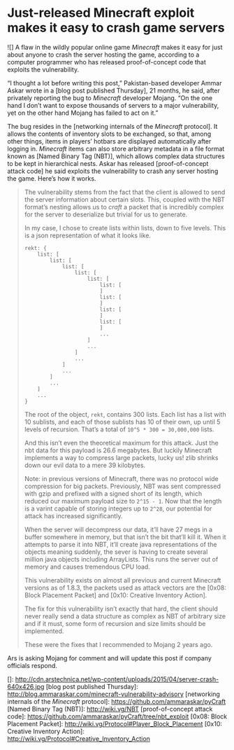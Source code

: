 # Just-released Minecraft exploit makes it easy to crash game servers

![]
A flaw in the wildly popular online game *Minecraft* makes it easy for just about anyone to crash the server hosting the game, according to a computer programmer who has released proof-of-concept code that exploits the vulnerability.

“I thought a lot before writing this post,” Pakistan-based developer Ammar Askar wrote in a [blog post published Thursday], 21 months, he said, after privately reporting the bug to *Minecraft* developer Mojang. “On the one hand I don’t want to expose thousands of servers to a major vulnerability, yet on the other hand Mojang has failed to act on it.”

The bug resides in the [networking internals of the *Minecraft* protocol]. It allows the contents of inventory slots to be exchanged, so that, among other things, items in players’ hotbars are displayed automatically after logging in. *Minecraft* items can also store arbitrary metadata in a file format known as [Named Binary Tag (NBT)], which allows complex data structures to be kept in hierarchical nests. Askar has released [proof-of-concept attack code] he said exploits the vulnerability to crash any server hosting the game. Here’s how it works.

> The vulnerability stems from the fact that the client is allowed to send the server information about certain slots. This, coupled with the NBT format’s nesting allows us to *craft* a packet that is incredibly complex for the server to deserialize but trivial for us to generate.
>
> In my case, I chose to create lists within lists, down to five levels. This is a json representation of what it looks like.
>
>     rekt: {
>         list: [
>             list: [
>                 list: [
>                     list: [
>                         list: [
>                             list: [
>                             ]
>                             list: [
>                             ]
>                             list: [
>                             ]
>                             list: [
>                             ]
>                             ...
>                         ]
>                         ...
>                     ]
>                     ...
>                 ]
>                 ...
>             ]
>             ...
>         ]
>         ...
>     }
>
> The root of the object, `rekt`, contains 300 lists. Each list has a list with 10 sublists, and each of those sublists has 10 of their own, up until 5 levels of recursion. That’s a total of `10^5 * 300 = 30,000,000` lists.
>
> And this isn’t even the theoretical maximum for this attack. Just the nbt data for this payload is 26.6 megabytes. But luckily Minecraft implements a way to compress large packets, lucky us! zlib shrinks down our evil data to a mere 39 kilobytes.
>
> Note: in previous versions of Minecraft, there was no protocol wide compression for big packets. Previously, NBT was sent compressed with gzip and prefixed with a signed short of its length, which reduced our maximum payload size to `2^15 - 1`. Now that the length is a varint capable of storing integers up to `2^28`, our potential for attack has increased significantly.
>
> When the server will decompress our data, it’ll have 27 megs in a buffer somewhere in memory, but that isn’t the bit that’ll kill it. When it attempts to parse it into NBT, it’ll create java representations of the objects meaning suddenly, the sever is having to create several million java objects including ArrayLists. This runs the server out of memory and causes tremendous CPU load.
>
> This vulnerability exists on almost all previous and current Minecraft versions as of 1.8.3, the packets used as attack vectors are the [0x08: Block Placement Packet] and [0x10: Creative Inventory Action].
>
> The fix for this vulnerability isn’t exactly that hard, the client should never really send a data structure as complex as NBT of arbitrary size and if it must, some form of recursion and size limits should be implemented.
>
> These were the fixes that I recommended to Mojang 2 years ago.

Ars is asking Mojang for comment and will update this post if company officials respond.

  []: http://cdn.arstechnica.net/wp-content/uploads/2015/04/server-crash-640x426.jpg
  [blog post published Thursday]: http://blog.ammaraskar.com/minecraft-vulnerability-advisory
  [networking internals of the *Minecraft* protocol]: https://github.com/ammaraskar/pyCraft
  [Named Binary Tag (NBT)]: http://wiki.vg/NBT
  [proof-of-concept attack code]: https://github.com/ammaraskar/pyCraft/tree/nbt_exploit
  [0x08: Block Placement Packet]: http://wiki.vg/Protocol#Player_Block_Placement
  [0x10: Creative Inventory Action]: http://wiki.vg/Protocol#Creative_Inventory_Action
